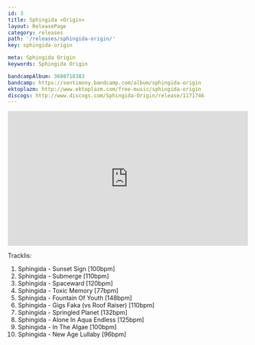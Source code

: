 ```yaml
---
id: 3
title: Sphingida «Origin»
layout: ReleasePage
category: releases
path: '/releases/sphingida-origin/'
key: sphingida-origin

meta: Sphingida Origin
keywords: Sphingida Origin

bandcampAlbum: 3680718383
bandcamp: https://sentimony.bandcamp.com/album/sphingida-origin
ektoplazm: http://www.ektoplazm.com/free-music/sphingida-origin
discogs: http://www.discogs.com/Sphingida-Origin/release/1171746
---
```


<iframe width="560" height="315" src="https://www.youtube.com/embed/videoseries?list=PLp2GaPnw5O3OxCOTqW6opBhhXWwftxrFL" frameborder="0" allowfullscreen></iframe>

Tracklis:

01. Sphingida - Sunset Sign [100bpm]
02. Sphingida - Submerge [110bpm]
03. Sphingida - Spaceward [120bpm]
04. Sphingida - Toxic Memory [77bpm]
05. Sphingida - Fountain Of Youth [148bpm]
06. Sphingida - Gigs Faka (vs Roof Raiser) [110bpm]
07. Sphingida - Springled Planet [132bpm]
08. Sphingida - Alone In Aqua Endless [125bpm]
09. Sphingida - In The Algae [100bpm]
10. Sphingida - New Age Lullaby [96bpm]
